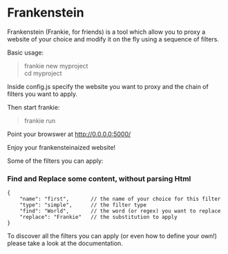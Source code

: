 # Frankenstein
Frankenstein (Frankie, for friends) is a tool which allow you to proxy a website of your choice and modify it on the fly using a sequence of filters. 

Basic usage:

> frankie new myproject  
> cd myproject

Inside config.js specify the website you want to proxy and the chain of filters you want to apply.  

Then start frankie:

> frankie run

Point your browswer at http://0.0.0.0:5000/  

Enjoy your frankensteinaized website!

Some of the filters you can apply:

### Find and Replace some content, without parsing Html
```
{  
    "name": "first",       // the name of your choice for this filter  
    "type": "simple",      // the filter type  
    "find": "World",       // the word (or regex) you want to replace  
    "replace": "Frankie"   // the substitution to apply 
}  

```
To discover all the filters you can apply (or even how to define your own!) please take a look at the documentation.
